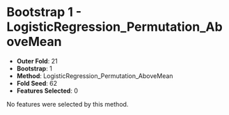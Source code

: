 # Bootstrap 1 - LogisticRegression_Permutation_AboveMean

- **Outer Fold**: 21
- **Bootstrap**: 1
- **Method**: LogisticRegression_Permutation_AboveMean
- **Fold Seed**: 62
- **Features Selected**: 0

No features were selected by this method.
